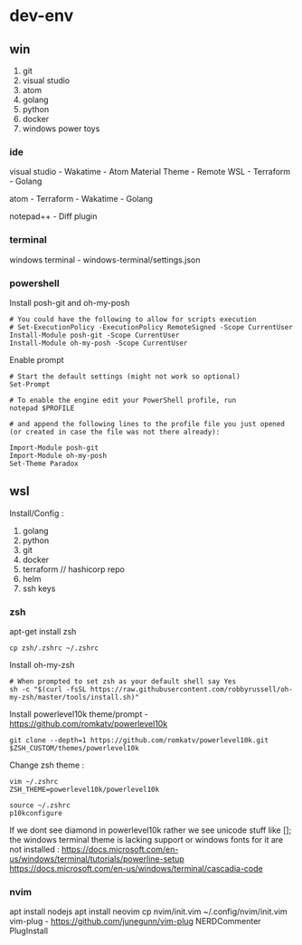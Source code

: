 # dev-env

## win

1. git
2. visual studio
3. atom
4. golang
5. python
6. docker
7. windows power toys

### ide
visual studio
	- Wakatime
	- Atom Material Theme
	- Remote WSL
	- Terraform
	- Golang

atom
	- Terraform
	- Wakatime
	- Golang

notepad++
	- Diff plugin

### terminal
windows terminal
	- windows-terminal/settings.json

### powershell

Install posh-git and oh-my-posh
```
# You could have the following to allow for scripts execution 
# Set-ExecutionPolicy -ExecutionPolicy RemoteSigned -Scope CurrentUser
Install-Module posh-git -Scope CurrentUser
Install-Module oh-my-posh -Scope CurrentUser
```

Enable prompt
```
# Start the default settings (might not work so optional)
Set-Prompt

# To enable the engine edit your PowerShell profile, run
notepad $PROFILE

# and append the following lines to the profile file you just opened (or created in case the file was not there already):

Import-Module posh-git
Import-Module oh-my-posh
Set-Theme Paradox
```

## wsl 

Install/Config : 

1. golang
2. python
3. git
4. docker
5. terraform // hashicorp repo
6. helm
7. ssh keys


### zsh
apt-get install zsh
```
cp zsh/.zshrc ~/.zshrc
```

Install oh-my-zsh
```
# When prompted to set zsh as your default shell say Yes
sh -c "$(curl -fsSL https://raw.githubusercontent.com/robbyrussell/oh-my-zsh/master/tools/install.sh)"
```


Install powerlevel10k theme/prompt - https://github.com/romkatv/powerlevel10k
```
git clone --depth=1 https://github.com/romkatv/powerlevel10k.git
$ZSH_CUSTOM/themes/powerlevel10k
```

Change zsh theme : 
```
vim ~/.zshrc
ZSH_THEME=powerlevel10k/powerlevel10k
```

```
source ~/.zshrc
p10kconfigure
```

If we dont see diamond in powerlevel10k rather we see unicode stuff like []; the windows terminal theme is lacking support or windows fonts for it are not installed :
https://docs.microsoft.com/en-us/windows/terminal/tutorials/powerline-setup
https://docs.microsoft.com/en-us/windows/terminal/cascadia-code

### nvim
apt install nodejs
apt install neovim
cp nvim/init.vim ~/.config/nvim/init.vim
vim-plug - https://github.com/junegunn/vim-plug
NERDCommenter
PlugInstall

